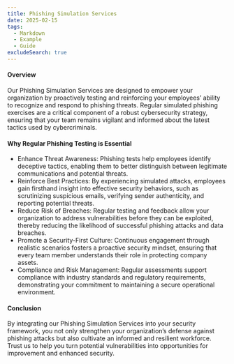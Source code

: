 ```yaml
---
title: Phishing Simulation Services
date: 2025-02-15
tags:
  - Markdown
  - Example
  - Guide
excludeSearch: true
---
```


#### Overview

Our Phishing Simulation Services are designed to empower your organization by proactively testing and reinforcing your employees’ ability to recognize and respond to phishing threats. Regular simulated phishing exercises are a critical component of a robust cybersecurity strategy, ensuring that your team remains vigilant and informed about the latest tactics used by cybercriminals.

#### Why Regular Phishing Testing is Essential
- Enhance Threat Awareness: Phishing tests help employees identify deceptive tactics, enabling them to better distinguish between legitimate communications and potential threats.
- Reinforce Best Practices: By experiencing simulated attacks, employees gain firsthand insight into effective security behaviors, such as scrutinizing suspicious emails, verifying sender authenticity, and reporting potential threats.
- Reduce Risk of Breaches: Regular testing and feedback allow your organization to address vulnerabilities before they can be exploited, thereby reducing the likelihood of successful phishing attacks and data breaches.
- Promote a Security-First Culture: Continuous engagement through realistic scenarios fosters a proactive security mindset, ensuring that every team member understands their role in protecting company assets.
- Compliance and Risk Management: Regular assessments support compliance with industry standards and regulatory requirements, demonstrating your commitment to maintaining a secure operational environment.

#### Conclusion

By integrating our Phishing Simulation Services into your security framework, you not only strengthen your organization’s defense against phishing attacks but also cultivate an informed and resilient workforce. Trust us to help you turn potential vulnerabilities into opportunities for improvement and enhanced security.
